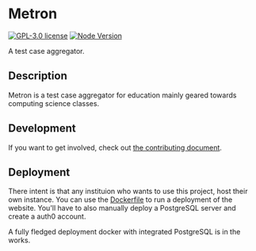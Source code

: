 # Metron
[![GPL-3.0 license](https://img.shields.io/github/license/giancarlopernudisegura/metron)](https://github.com/giancarlopernudisegura/metron/blob/master/LICENSE)
[![Node Version](https://img.shields.io/node/v/next)](https://nodejs.org/en/download/)

A test case aggregator.

## Description
Metron is a test case aggregator for education mainly geared towards computing
science classes.

## Development
If you want to get involved, check out [the contributing
document](CONTRIBUTING.md).

## Deployment
There intent is that any instituion who wants to use this project, host their
own instance. You can use the [Dockerfile](docker/Dockerfile) to run a
deployment of the website. You'll have to also manually deploy a PostgreSQL
server and create a auth0 account.

A fully fledged deployment docker with integrated PostgreSQL is in the works.
